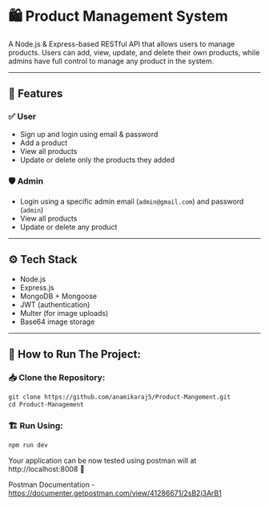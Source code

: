 # 🛍️ Product Management System

A Node.js & Express-based RESTful API that allows users to manage products. Users can add, view, update, and delete their own products, while admins have full control to manage any product in the system.

---

## 📌 Features

### ✅ User 
- Sign up and login using email & password
- Add a product
- View all products
- Update or delete only the products they added

### 🛡️ Admin 
- Login using a specific admin email (`admin@gmail.com`) and password (`admin`)
- View all products
- Update or delete any product

---

## ⚙️ Tech Stack

- Node.js
- Express.js
- MongoDB + Mongoose
- JWT (authentication)
- Multer (for image uploads)
- Base64 image storage

---

## 🚀 How to Run The Project:

### 📥 Clone the Repository:

```html
git clone https://github.com/anamikaraj5/Product-Mangement.git
cd Product-Management
```

### 🏗️ Run Using:

```html
npm run dev
```

Your application can be now tested using postman  will  at http://localhost:8008 🎉

Postman Documentation - https://documenter.getpostman.com/view/41286671/2sB2j3ArB1
